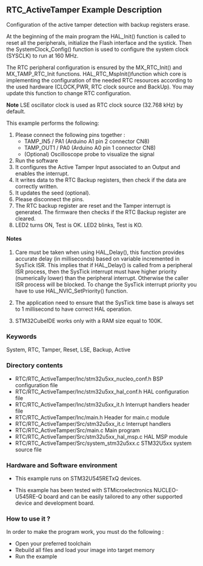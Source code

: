 ## <b>RTC_ActiveTamper Example Description</b>

Configuration of the active tamper detection with backup registers erase.

At the beginning of the main program the HAL_Init() function is called to reset
all the peripherals, initialize the Flash interface and the systick.
Then the SystemClock_Config() function is used to configure the system
clock (SYSCLK) to run at 160 MHz.

The RTC peripheral configuration is ensured by the MX_RTC_Init() and MX_TAMP_RTC_Init functions.
HAL_RTC_MspInit()function which core is implementing the configuration of the needed RTC resources
according to the used hardware (CLOCK,PWR, RTC clock source and BackUp). 
You may update this function to change RTC configuration.

**Note** LSE oscillator clock is used as RTC clock source (32.768 kHz) by default.

This example performs the following:

1. Please connect the following pins together :
	- TAMP_IN5 / PA1 (Arduino A1 pin 2 connector CN8)
	- TAMP_OUT1 / PA0 (Arduino A0 pin 1 connector CN8)
	- (Optional) Oscilloscope probe to visualize the signal
2. Run the software
3. It configures the Active Tamper Input associated to an Output and enables the interrupt.
4. It writes  data to the RTC Backup registers, then check if the data are correctly written.
5. It updates the seed (optional).
6. Please disconnect the pins. 
7. The RTC backup register are reset and the Tamper interrupt is generated.
   The firmware then checks if the RTC Backup register are cleared.
8. LED2 turns ON, Test is OK.
   LED2 blinks, Test is KO.

#### <b>Notes</b>

 1. Care must be taken when using HAL_Delay(), this function provides accurate delay (in milliseconds)
    based on variable incremented in SysTick ISR. This implies that if HAL_Delay() is called from
    a peripheral ISR process, then the SysTick interrupt must have higher priority (numerically lower)
    than the peripheral interrupt. Otherwise the caller ISR process will be blocked.
    To change the SysTick interrupt priority you have to use HAL_NVIC_SetPriority() function.

 2. The application need to ensure that the SysTick time base is always set to 1 millisecond
    to have correct HAL operation.
	
 3. STM32CubeIDE works only with a RAM size equal to 100K.

### <b>Keywords</b>

System, RTC, Tamper, Reset, LSE, Backup, Active

### <b>Directory contents</b>

  - RTC/RTC_ActiveTamper/Inc/stm32u5xx_nucleo_conf.h     BSP configuration file
  - RTC/RTC_ActiveTamper/Inc/stm32u5xx_hal_conf.h    HAL configuration file
  - RTC/RTC_ActiveTamper/Inc/stm32u5xx_it.h          Interrupt handlers header file
  - RTC/RTC_ActiveTamper/Inc/main.h                  Header for main.c module
  - RTC/RTC_ActiveTamper/Src/stm32u5xx_it.c          Interrupt handlers
  - RTC/RTC_ActiveTamper/Src/main.c                  Main program
  - RTC/RTC_ActiveTamper/Src/stm32u5xx_hal_msp.c     HAL MSP module
  - RTC/RTC_ActiveTamper/Src/system_stm32u5xx.c      STM32U5xx system source file

### <b>Hardware and Software environment</b>

  - This example runs on STM32U545RETxQ devices.

  - This example has been tested with STMicroelectronics NUCLEO-U545RE-Q
    board and can be easily tailored to any other supported device
    and development board.

### <b>How to use it ?</b>

In order to make the program work, you must do the following :

 - Open your preferred toolchain
 - Rebuild all files and load your image into target memory
 - Run the example


